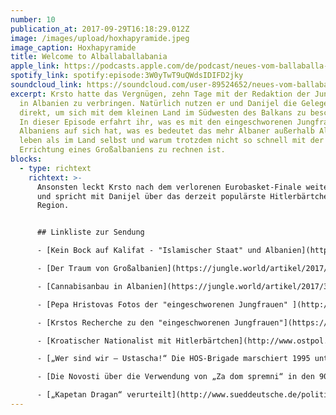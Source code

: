 ```yaml
---
number: 10
publication_at: 2017-09-29T16:18:29.012Z
image: /images/upload/hoxhapyramide.jpeg
image_caption: Hoxhapyramide
title: Welcome to Alballaballabania
apple_link: https://podcasts.apple.com/de/podcast/neues-vom-ballaballa-balkan-episode-10-welcome-to-alballaballabania/id1170436903?i=1000392862786
spotify_link: spotify:episode:3W0yTwT9uQWdsIDIFD2jky
soundcloud_link: https://soundcloud.com/user-89524652/neues-vom-ballaballa-balkan-episode-10-welcome-to-alballaballabania
excerpt: Krsto hatte das Vergnügen, zehn Tage mit der Redaktion der Jungle World
  in Albanien zu verbringen. Natürlich nutzen er und Danijel die Gelegenheit
  direkt, um sich mit dem kleinen Land im Südwesten des Balkans zu beschäftigen.
  In dieser Episode erfahrt ihr, was es mit den eingeschworenen Jungfrauen
  Albaniens auf sich hat, was es bedeutet das mehr Albaner außerhalb Albaniens
  leben als im Land selbst und warum trotzdem nicht so schnell mit der
  Errichtung eines Großalbaniens zu rechnen ist.
blocks:
  - type: richtext
    richtext: >-
      Ansonsten leckt Krsto nach dem verlorenen Eurobasket-Finale weiter Wunden
      und spricht mit Danijel über das derzeit populärste Hitlerbärtchen der
      Region.


      ## Linkliste zur Sendung

      - [Kein Bock auf Kalifat - "Islamischer Staat" und Albanien](https://jungle.world/artikel/2017/37/kein-bock-auf-kalifat)

      - [Der Traum von Großalbanien](https://jungle.world/artikel/2017/37/es-kommt-auf-die-groesse)

      - [Cannabisanbau in Albanien](https://jungle.world/artikel/2017/37/zu-gruen-fuer-die-eu)

      - [Pepa Hristovas Fotos der "eingeschworenen Jungfrauen" ](http://www.pepahristova.com/sworn-virgins/6/)

      - [Krstos Recherche zu den "eingeschworenen Jungfrauen"](https://jungle.world/artikel/2017/37/der-albanische-jungfrauenzirkus)

      - [Kroatischer Nationalist mit Hitlerbärtchen](http://www.ostpol.de/beitrag/4992-wie-dieser-kroatische-nationalist-erklart-dass-er-kein-faschist-)

      - [„Wer sind wir – Ustascha!“ Die HOS-Brigade marschiert 1995 unter Führung von „Hitlerbärtchen“ Marko Skejo durch Split.](https://www.youtube.com/watch?v=3I80tbKcCf8)

      - [Die Novosti über die Verwendung von „Za dom spremni“ in den 90er als offene Referenz an die Ustascha (serbokroatisch)](https://www.portalnovosti.com/hostaska-banda)

      - [„Kapetan Dragan“ verurteilt](http://www.sueddeutsche.de/politik/prozess-serbischer-milizenfuehrer-kapetan-dragan-verurteilt-1.3684196)
---
```

